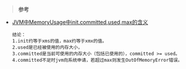 
> **参考**

- [JVM中MemoryUsage中init,committed,used,max的含义](https://blog.csdn.net/fanwu72/article/details/8936746)
    ```
    结论：
    1.init约等于xms的值，max约等于xmx的值。
    2.used是已经被使用的内存大小，
    3.committed是当前可使用的内存大小（包括已使用的），committed >= used。
    4.committed不足时jvm向系统申请，若超过max则发生OutOfMemoryError错误。
    ```